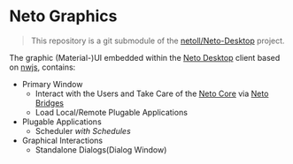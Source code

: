 # Neto Graphics

<!-- > 2019-12-15T00:23:48+0800 -->

> This repository is a git submodule of the [netoll/Neto-Desktop](https://github.com/netoll/Neto-Desktop) project.

The graphic (Material-)UI embedded within
the [Neto Desktop](https://github.com/netoll/Neto-Desktop) client
based on [nwjs](https://nwjs.io/),
contains:

- Primary Window
	- Interact with the Users and Take Care of
	 the [Neto Core](https://github.com/netoll/Neto-Desktop/tree/master/src/core)
	 via [Neto Bridges](https://github.com/netoll/Neto-Desktop/tree/master/src/bridges)
	- Load Local/Remote Plugable Applications
- Plugable Applications
	- Scheduler *with Schedules*
- Graphical Interactions
	- Standalone Dialogs(Dialog Window)
